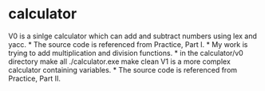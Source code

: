 # calculator

V0 is a sinlge calculator which can add and subtract numbers using lex and yacc.
	* The source code is referenced from Practice, Part I.
	* My work is trying to add multiplication and division functions.
	* in the calculator/v0 directory
		make all
		./calculator.exe
		make clean
V1 is a more complex calculator containing variables.
	* The source code is referenced from Practice, Part II.
	

